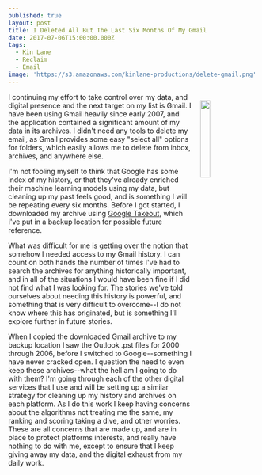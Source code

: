 ```yaml
---
published: true
layout: post
title: I Deleted All But The Last Six Months Of My Gmail
date: 2017-07-06T15:00:00.000Z
tags:
  - Kin Lane
  - Reclaim
  - Email
image: 'https://s3.amazonaws.com/kinlane-productions/delete-gmail.png'
---
```

<p><img src="https://s3.amazonaws.com/kinlane-productions/delete-gmail.png" align="right" width="20%" style="padding: 15px;" /></p>I continuing my effort to take control over my data, and digital presence and the next target on my list is Gmail. I have been using Gmail heavily since early 2007, and the application contained a significant amount of my data in its archives. I didn't need any tools to delete my email, as Gmail provides some easy "select all" options for folders, which easily allows me to delete from inbox, archives, and anywhere else.

I'm not fooling myself to think that Google has some index of my history, or that they've already enriched their machine learning models using my data, but cleaning up my past feels good, and is something I will be repeating every six months. Before I got started, I downloaded my archive using [Google Takeout](https://takeout.google.com/settings/takeout), which I've put in a backup location for possible future reference.

What was difficult for me is getting over the notion that somehow I needed access to my Gmail history. I can count on both hands the number of times I've had to search the archives for anything historically important, and in all of the situations I would have been fine if I did not find what I was looking for. The stories we've told ourselves about needing this history is powerful, and something that is very difficult to overcome--I do not know where this has originated, but is something I'll explore further in future stories.

When I copied the downloaded Gmail archive to my backup location I saw the Outlook .pst files for 2000 through 2006, before I switched to Google--something I have never cracked open. I question the need to even keep these archives--what the hell am I going to do with them? I'm going through each of the other digital services that I use and will be setting up a similar strategy for cleaning up my history and archives on each platform. As I do this work I keep having concerns about the algorithms not treating me the same, my ranking and scoring taking a dive, and other worries. These are all concerns that are made up, and are in place to protect platforms interests, and really have nothing to do with me, except to ensure that I keep giving away my data, and the digital exhaust from my daily work.
